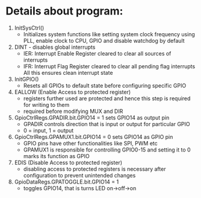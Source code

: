 # Details about program:
1. InitSysCtrl()
   - Initializes system functions like setting system clock frequency using PLL, enable clock to CPU, GPIO and disable watchdog by default
2. DINT - disables global interrupts
   - IER: Interrupt Enable Register cleared to clear all sources of interrupts
   - IFR: Interrupt Flag Register cleared to clear all pending flag interrupts
   All this ensures clean interrupt state
3. InitGPIO()
   - Resets all GPIOs to default state before configuring specific GPIO
4. EALLOW (Enable Access to protected register)
   - registers further used are protected and hence this step is required for writing to them
   - required before modifying MUX and DIR
5. GpioCtrlRegs.GPADIR.bit.GPIO14 = 1 sets GPIO14 as output pin
   - GPADIR controls direction that is input or output for particular GPIO
   - 0 = input, 1 = output
6. GpioCtrlRegs.GPAMUX1.bit.GPIO14 = 0 sets GPIO14 as GPIO pin
   - GPIO pins have other functionalities like SPI, PWM etc
   - GPAMUX1 is responsible for controlling GPIO0-15 and setting it to 0 marks its function as GPIO
7. EDIS (Disable Access to protected register)
   - disabling access to protected registers is necessary after configuration to prevent unintended changes
8. GpioDataRegs.GPATOGGLE.bit.GPIO14 = 1
   - toggles GPIO14, that is turns LED on->off->on

